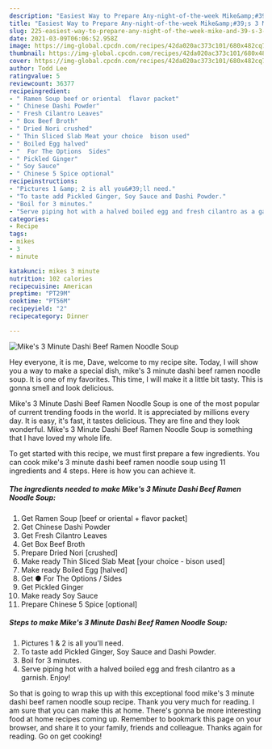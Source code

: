 ```yaml
---
description: "Easiest Way to Prepare Any-night-of-the-week Mike&amp;#39;s 3 Minute Dashi Beef Ramen Noodle Soup"
title: "Easiest Way to Prepare Any-night-of-the-week Mike&amp;#39;s 3 Minute Dashi Beef Ramen Noodle Soup"
slug: 225-easiest-way-to-prepare-any-night-of-the-week-mike-and-39-s-3-minute-dashi-beef-ramen-noodle-soup
date: 2021-03-09T06:06:52.958Z
image: https://img-global.cpcdn.com/recipes/42da020ac373c101/680x482cq70/mikes-3-minute-dashi-beef-ramen-noodle-soup-recipe-main-photo.jpg
thumbnail: https://img-global.cpcdn.com/recipes/42da020ac373c101/680x482cq70/mikes-3-minute-dashi-beef-ramen-noodle-soup-recipe-main-photo.jpg
cover: https://img-global.cpcdn.com/recipes/42da020ac373c101/680x482cq70/mikes-3-minute-dashi-beef-ramen-noodle-soup-recipe-main-photo.jpg
author: Todd Lee
ratingvalue: 5
reviewcount: 36377
recipeingredient:
- " Ramen Soup beef or oriental  flavor packet"
- " Chinese Dashi Powder"
- " Fresh Cilantro Leaves"
- " Box Beef Broth"
- " Dried Nori crushed"
- " Thin Sliced Slab Meat your choice  bison used"
- " Boiled Egg halved"
- "  For The Options  Sides"
- " Pickled Ginger"
- " Soy Sauce"
- " Chinese 5 Spice optional"
recipeinstructions:
- "Pictures 1 &amp; 2 is all you&#39;ll need."
- "To taste add Pickled Ginger, Soy Sauce and Dashi Powder."
- "Boil for 3 minutes."
- "Serve piping hot with a halved boiled egg and fresh cilantro as a garnish. Enjoy!"
categories:
- Recipe
tags:
- mikes
- 3
- minute

katakunci: mikes 3 minute 
nutrition: 102 calories
recipecuisine: American
preptime: "PT29M"
cooktime: "PT56M"
recipeyield: "2"
recipecategory: Dinner

---
```



![Mike&#39;s 3 Minute Dashi Beef Ramen Noodle Soup](https://img-global.cpcdn.com/recipes/42da020ac373c101/680x482cq70/mikes-3-minute-dashi-beef-ramen-noodle-soup-recipe-main-photo.jpg)

Hey everyone, it is me, Dave, welcome to my recipe site. Today, I will show you a way to make a special dish, mike&#39;s 3 minute dashi beef ramen noodle soup. It is one of my favorites. This time, I will make it a little bit tasty. This is gonna smell and look delicious.

Mike&#39;s 3 Minute Dashi Beef Ramen Noodle Soup is one of the most popular of current trending foods in the world. It is appreciated by millions every day. It is easy, it's fast, it tastes delicious. They are fine and they look wonderful. Mike&#39;s 3 Minute Dashi Beef Ramen Noodle Soup is something that I have loved my whole life.




To get started with this recipe, we must first prepare a few ingredients. You can cook mike&#39;s 3 minute dashi beef ramen noodle soup using 11 ingredients and 4 steps. Here is how you can achieve it.

<!--inarticleads1-->

##### The ingredients needed to make Mike&#39;s 3 Minute Dashi Beef Ramen Noodle Soup:

1. Get  Ramen Soup [beef or oriental + flavor packet]
1. Get  Chinese Dashi Powder
1. Get  Fresh Cilantro Leaves
1. Get  Box Beef Broth
1. Prepare  Dried Nori [crushed]
1. Make ready  Thin Sliced Slab Meat [your choice - bison used]
1. Make ready  Boiled Egg [halved]
1. Get  ● For The Options / Sides
1. Get  Pickled Ginger
1. Make ready  Soy Sauce
1. Prepare  Chinese 5 Spice [optional]




<!--inarticleads2-->

##### Steps to make Mike&#39;s 3 Minute Dashi Beef Ramen Noodle Soup:

1. Pictures 1 &amp; 2 is all you&#39;ll need.
1. To taste add Pickled Ginger, Soy Sauce and Dashi Powder.
1. Boil for 3 minutes.
1. Serve piping hot with a halved boiled egg and fresh cilantro as a garnish. Enjoy!




So that is going to wrap this up with this exceptional food mike&#39;s 3 minute dashi beef ramen noodle soup recipe. Thank you very much for reading. I am sure that you can make this at home. There's gonna be more interesting food at home recipes coming up. Remember to bookmark this page on your browser, and share it to your family, friends and colleague. Thanks again for reading. Go on get cooking!

